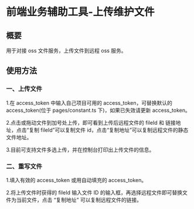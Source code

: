 # 前端业务辅助工具-上传维护文件

## 概要

用于对接 oss 文件服务，上传文件到远程 oss 服务。

## 使用方法

### 一、上传文件

1.在 access_token 中输入自己项目可用的 access_token，可替换默认的 access_token(位于 pages/constant.ts 下)，如果已失效请更新 access_token。

2.点击或拖动文件到加号处上传，即可看到上传后远程文件的 fileId 和 链接地址，点击“复制 fileId”可以复制文件 id，点击“复制地址”可以复制远程文件的静态文件地址。

3.目前可支持文件多选上传，并在控制台打印出上传文件的信息。

### 二、重写文件

1.填入有效的 access_token 或用自动填充的 access_token。

2.将上传文件时获得的 fileId 输入文件 ID 的输入框，再选择远程文件即可替换文件为当前文件，点击 “复制地址” 可以复制远程文件的链接。

